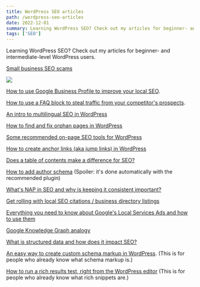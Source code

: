 ```yaml
---
title: WordPress SEO articles 
path: /wordpress-seo-articles
date: 2022-12-01
summary: Learning WordPress SEO? Check out my articles for beginner- and intermediate-level WordPress users.
tags: ['SEO']
---
```


Learning WordPress SEO? Check out my articles for beginner- and intermediate-level WordPress users.

<a href="https://aioseo.com/small-business-seo-scams-how-to-detect-and-avoid-them/" target="blank">Small business SEO scams</a>

<img src="https://res.cloudinary.com/icecloud7/image/upload/f_auto/v1679592192/seo-scams_gsgj4e.png" />

<a href="https://aioseo.com/how-to-use-a-google-business-profile-to-imrpove-local-seo/" target="blank">How to use Google Business Profile to improve your local SEO</a>.

<a href="https://aioseo.com/how-to-use-a-wordpress-faq-block-to-boost-seo-and-get-more-traffic/" target="blank">How to use a FAQ block to steal traffic from your competitor's prospects</a>.

<a href="https://aioseo.com/the-beginners-guide-to-wordpress-multilingual-seo/" target="blank">An intro to multilingual SEO in WordPress</a>

<a href="https://aioseo.com/how-to-easily-find-and-fix-orphan-pages-in-wordpress/" target="blank">How to find and fix orphan pages in WordPress</a>

<a href="https://aioseo.com/best-on-page-seo-tools/" target="blank">Some recommended on-page SEO tools for WordPress</a>

<a href="https://aioseo.com/how-to-create-jump-links-in-wordpress/" target="blank">How to create anchor links (aka jump links) in WordPress</a>

<a href="https://aioseo.com/wordpress-table-of-contents-seo/" target="blank">Does a table of contents make a difference for SEO?</a>

<a href="https://aioseo.com/how-to-add-author-schema-in-wordpress/" target="blank">How to add author schema</a> (Spoiler: it's done automatically with the recommended plugin)

<a href="https://aioseo.com/what-is-nap-in-seo/" target="blank">What's NAP in SEO and why is keeping it consistent important?</a>

<a href="https://aioseo.com/how-to-get-local-seo-citations/" target="blank">Get rolling with local SEO citations / business directory listings</a>

<a href="https://aioseo.com/what-are-local-services-ads/" target="blank">Everything you need to know about Google's Local Services Ads and how to use them</a>

<a href="https://aioseo.com/what-is-google-knowledge-graph/" target="blank">Google Knowledge Graph analogy</a>

<a href="https://aioseo.com/what-is-structured-data-and-how-does-it-impact-seo/" target="blank">What is structured data and how does it impact SEO?</a>

<a href="https://aioseo.com/how-to-create-custom-schema-markup-in-wordpress/" target="blank">An easy way to create custom schema markup in WordPress</a>. (This is for people who already know what schema markup is.)

<a href="https://aioseo.com/how-to-run-a-rich-results-test-in-wordpress/" target="blank">How to run a rich results test, right from the WordPress editor</a> (This is for people who already know what rich snippets are.)


